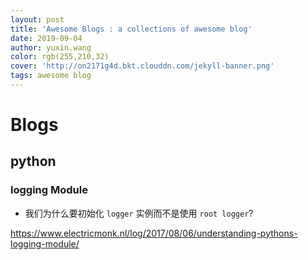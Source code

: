 ```yaml
---
layout: post
title: 'Awesome Blogs : a collections of awesome blog'
date: 2019-09-04
author: yuxin.wang
color: rgb(255,210,32)
cover: 'http://on2171g4d.bkt.clouddn.com/jekyll-banner.png'
tags: awesome blog
---
```


# Blogs

## python

### logging Module

- 我们为什么要初始化 `logger` 实例而不是使用 `root logger`?

https://www.electricmonk.nl/log/2017/08/06/understanding-pythons-logging-module/

